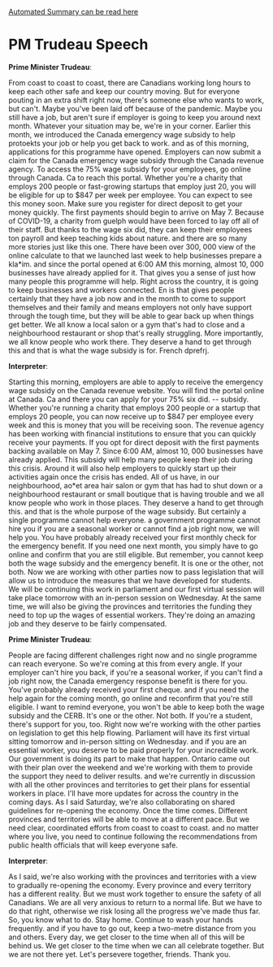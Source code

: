 [Automated Summary can be read here](./trudeau_summary.md)

# PM Trudeau Speech



**Prime Minister Trudeau**:

From coast to coast to coast, there are Canadians working long hours to keep each other safe and keep our country moving.
But for everyone pouting in an extra shift right now, there's someone else who wants to work, but can't. Maybe you've been laid off because of the pandemic.
Maybe you still have a job, but aren't sure if employer is going to keep you around next month.
Whatever your situation may be, we're in your corner.
Earlier this month, we introduced the Canada emergency wage subsidy to help protoekts your job or help you get back to work.
and as of this morning, applications for this programme have opened.
Employers can now submit a claim for the Canada emergency wage subsidy through the Canada revenue agency.
To access the 75% wage subsidy for your employees, go online through Canada.
Ca to reach this portal.
Whether you're a charity that employs 200 people or fast-growing startups that employ just 20, you will be eligible for up to $847 per week per employee.
You can expect to see this money soon.
Make sure you register for direct deposit to get your money quickly.
The first payments should begin to arrive on May 7. Because of COVID-19, a charity from guelph would have been forced to lay off all of their staff.
But thanks to the wage six did, they can keep their employees ton payroll and keep teaching kids about nature.
and there are so many more stories just like this one.
There have been over 300, 000 view of the online calculate to that we launched last week to help businesses prepare a kla*im. and since the portal opened at 6:00 AM this morning, almost 10, 000 businesses have already applied for it. That gives you a sense of just how many people this programme will help.
Right across the country, it is going to keep businesses and workers connected.
En is that gives people certainly that they have a job now and in the month to come to support themselves and their family and means employers not only have support through the tough time, but they will be able to gear back up when things get better.
We all know a local salon or a gym that's had to close and a neighbourhood restaurant or shop that's really struggling.
More importantly, we all know people who work there.
They deserve a hand to get through this and that is what the wage subsidy is for.
French dprefrj.



**Interpreter**:

Starting this morning, employers are able to apply to receive the emergency wage subsidy on the Canada revenue website.
You will find the portal online at Canada.
Ca and there you can apply for your 75% six did.
-- subsidy.
Whether you're running a charity that employs 200 people or a startup that employs 20 people, you can now receive up to $847 per employee every week and this is money that you will be receiving soon.
The revenue agency has been working with financial institutions to ensure that you can quickly receive your payments.
If you opt for direct deposit with the first payments backing available on May 7. Since 6:00 AM, almost 10, 000 businesses have already applied.
This subsidy will help many people keep their job during this crisis.
Around it will also help employers to quickly start up their activities again once the crisis has ended.
All of us have, in our neighbourhood, ao*et area hair salon or gym that has had to shut down or a neighbourhood restaurant or small boutique that is having trouble and we all know people who work in those places.
They deserve a hand to get through this.
and that is the whole purpose of the wage subsidy.
But certainly a single programme cannot help everyone.
a government programme cannot hire you if you are a seasonal worker or cannot find a job right now, we will help you.
You have probably already received your first monthly check for the emergency benefit.
If you need one next month, you simply have to go online and confirm that you are still eligible.
But remember, you cannot keep both the wage subsidy and the emergency benefit.
It is one or the other, not both.
Now we are working with other parties now to pass legislation that will allow us to introduce the measures that we have developed for students.
We will be continuing this work in parliament and our first virtual session will take place tomorrow with an in-person session on Wednesday.
At the same time, we will also be giving the provinces and territories the funding they need to top up the wages of essential workers.
They're doing an amazing job and they deserve to be fairly compensated.



**Prime Minister Trudeau**:

People are facing different challenges right now and no single programme can reach everyone.
So we're coming at this from every angle.
If your employer can't hire you back, if you're a seasonal worker, if you can't find a job right now, the Canada emergency response benefit is there for you.
You've probably already received your first cheque.
and if you need the help again for the coming month, go online and reconfirm that you're still eligible.
I want to remind everyone, you won't be able to keep both the wage subsidy and the CERB.
It's one or the other.
Not both.
If you're a student, there's support for you, too.
Right now we're working with the other parties on legislation to get this help flowing.
Parliament will have its first virtual sitting tomorrow and in-person sitting on Wednesday.
and if you are an essential worker, you deserve to be paid properly for your incredible work.
Our government is doing its part to make that happen.
Ontario came out with their plan over the weekend and we're working with them to provide the support they need to deliver results.
and we're currently in discussion with all the other provinces and territories to get their plans for essential workers in place.
I'll have more updates for across the country in the coming days.
As I said Saturday, we're also collaborating on shared guidelines for re-opening the economy.
Once the time comes.
Different provinces and territories will be able to move at a different pace.
But we need clear, coordinated efforts from coast to coast to coast.
and no matter where you live, you need to continue following the recommendations from public health officials that will keep everyone safe.




**Interpreter**:

As I said, we're also working with the provinces and territories with a view to gradually re-opening the economy.
Every province and every territory has a different reality.
But we must work together to ensure the safety of all Canadians.
We are all very anxious to return to a normal life.
But we have to do that right, otherwise we risk losing all the progress we've made thus far.
So, you know what to do. Stay home.
Continue to wash your hands frequently.
and if you have to go out, keep a two-metre distance from you and others.
Every day, we get closer to the time when all of this will be behind us. We get closer to the time when we can all celebrate together.
But we are not there yet.
Let's persevere together, friends.
Thank you.




